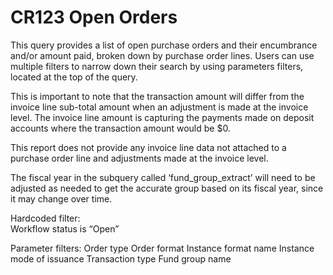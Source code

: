 # CR123 Open Orders

This query provides a list of open purchase orders and their encumbrance and/or amount paid, broken down by purchase order lines. 
Users can use multiple filters to narrow down their search by using parameters filters, located at the top of the query.

This is important to note that the transaction amount will differ from the invoice line sub-total amount when an adjustment is made at the invoice level. The invoice line amount is capturing the payments made on deposit accounts where the transaction amount would be $0. 

This report does not provide any invoice line data not attached to a purchase order line and adjustments made at the invoice level.

The fiscal year in the subquery called ‘fund_group_extract’ will need to be adjusted as needed to get the accurate group based on its fiscal year, since it may change over time.

Hardcoded filter:  
Workflow status is “Open”

Parameter filters:
Order type
Order format
Instance format name
Instance mode of issuance
Transaction type
Fund group name

